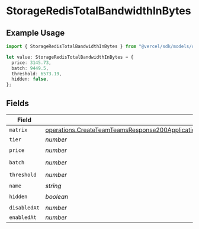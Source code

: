 # StorageRedisTotalBandwidthInBytes

## Example Usage

```typescript
import { StorageRedisTotalBandwidthInBytes } from "@vercel/sdk/models/operations";

let value: StorageRedisTotalBandwidthInBytes = {
  price: 3145.73,
  batch: 9449.5,
  threshold: 6573.19,
  hidden: false,
};
```

## Fields

| Field                                                                                                                                                                                                                                                                    | Type                                                                                                                                                                                                                                                                     | Required                                                                                                                                                                                                                                                                 | Description                                                                                                                                                                                                                                                              |
| ------------------------------------------------------------------------------------------------------------------------------------------------------------------------------------------------------------------------------------------------------------------------ | ------------------------------------------------------------------------------------------------------------------------------------------------------------------------------------------------------------------------------------------------------------------------ | ------------------------------------------------------------------------------------------------------------------------------------------------------------------------------------------------------------------------------------------------------------------------ | ------------------------------------------------------------------------------------------------------------------------------------------------------------------------------------------------------------------------------------------------------------------------ |
| `matrix`                                                                                                                                                                                                                                                                 | [operations.CreateTeamTeamsResponse200ApplicationJSONResponseBodyBillingInvoiceItemsStorageRedisTotalBandwidthInBytesMatrix](../../models/operations/createteamteamsresponse200applicationjsonresponsebodybillinginvoiceitemsstorageredistotalbandwidthinbytesmatrix.md) | :heavy_minus_sign:                                                                                                                                                                                                                                                       | N/A                                                                                                                                                                                                                                                                      |
| `tier`                                                                                                                                                                                                                                                                   | *number*                                                                                                                                                                                                                                                                 | :heavy_minus_sign:                                                                                                                                                                                                                                                       | N/A                                                                                                                                                                                                                                                                      |
| `price`                                                                                                                                                                                                                                                                  | *number*                                                                                                                                                                                                                                                                 | :heavy_check_mark:                                                                                                                                                                                                                                                       | N/A                                                                                                                                                                                                                                                                      |
| `batch`                                                                                                                                                                                                                                                                  | *number*                                                                                                                                                                                                                                                                 | :heavy_check_mark:                                                                                                                                                                                                                                                       | N/A                                                                                                                                                                                                                                                                      |
| `threshold`                                                                                                                                                                                                                                                              | *number*                                                                                                                                                                                                                                                                 | :heavy_check_mark:                                                                                                                                                                                                                                                       | N/A                                                                                                                                                                                                                                                                      |
| `name`                                                                                                                                                                                                                                                                   | *string*                                                                                                                                                                                                                                                                 | :heavy_minus_sign:                                                                                                                                                                                                                                                       | N/A                                                                                                                                                                                                                                                                      |
| `hidden`                                                                                                                                                                                                                                                                 | *boolean*                                                                                                                                                                                                                                                                | :heavy_check_mark:                                                                                                                                                                                                                                                       | N/A                                                                                                                                                                                                                                                                      |
| `disabledAt`                                                                                                                                                                                                                                                             | *number*                                                                                                                                                                                                                                                                 | :heavy_minus_sign:                                                                                                                                                                                                                                                       | N/A                                                                                                                                                                                                                                                                      |
| `enabledAt`                                                                                                                                                                                                                                                              | *number*                                                                                                                                                                                                                                                                 | :heavy_minus_sign:                                                                                                                                                                                                                                                       | N/A                                                                                                                                                                                                                                                                      |